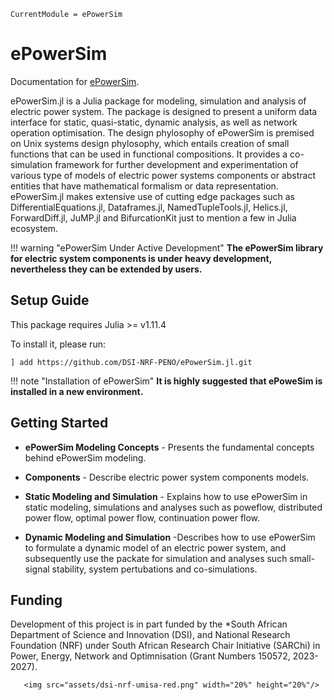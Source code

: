 ```@meta
CurrentModule = ePowerSim
```

# ePowerSim

Documentation for [ePowerSim](https://github.com/DSI-NRF-PENO/ePowerSim.jl).

ePowerSim.jl is a Julia package for modeling,  simulation and analysis of electric power system. The package is designed to present a uniform data interface for static, quasi-static, dynamic analysis, as well as network operation optimisation. The design phylosophy of ePowerSim is premised  on  Unix systems design phylosophy, which entails creation of small functions that can be used in functional compositions. It  provides a co-simulation framework for further development and  experimentation of various type of models of electric power systems components or abstract entities that have mathematical formalism or data representation. ePowerSim.jl makes extensive use of cutting edge packages such as DifferentialEquations.jl, Dataframes.jl, NamedTupleTools.jl, Helics.jl,  ForwardDiff.jl, JuMP.jl and BifurcationKit just to mention a few in Julia ecosystem.

!!! warning "ePowerSim Under Active Development"
    **The ePowerSim library for electric system components is under heavy development, nevertheless they can be extended by users.**

## Setup Guide

This package requires Julia >= v1.11.4 

To install it, please run:

`] add https://github.com/DSI-NRF-PENO/ePowerSim.jl.git`


!!! note "Installation of ePowerSim"
    **It is highly suggested that ePoweSim is installed in a new environment.**
	

## Getting Started

- **ePowerSim Modeling Concepts** - Presents the fundamental concepts behind ePowerSim modeling.

- **Components** - Describe electric power system components models.
  
- **Static Modeling and Simulation** - Explains  how to use ePowerSim in static modeling, simulations and analyses such as poweflow, distributed power flow, optimal power flow, continuation power flow.
  
- **Dynamic Modeling and Simulation** -Describes how to use ePowerSim to formulate a dynamic model of an electric power system, and subsequently use the packate for simulation and analyses such small-signal stability, system pertubations and co-simulations.
    
	
## Funding
Development of this project is in part funded by the *South African
Department of Science and Innovation (DSI), and National Research
Foundation (NRF) under  South African Research Chair Initiative
(SARChi) in Power, Energy, Network and Optimnisation  (Grant Numbers 150572, 2023-2027).

```@raw html
   <img src="assets/dsi-nrf-umisa-red.png" width="20%" height="20%"/>
```

